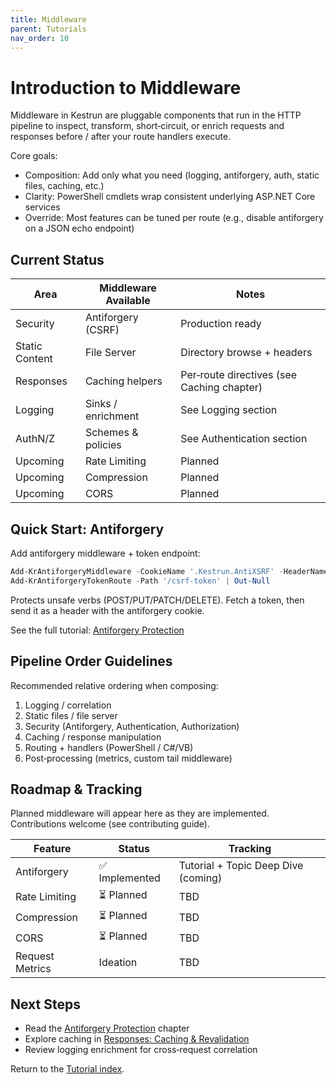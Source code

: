 ```yaml
---
title: Middleware
parent: Tutorials
nav_order: 10
---
```


# Introduction to Middleware

Middleware in Kestrun are pluggable components that run in the HTTP pipeline to inspect, transform, short‑circuit,
or enrich requests and responses before / after your route handlers execute.

Core goals:

- Composition: Add only what you need (logging, antiforgery, auth, static files, caching, etc.)
- Clarity: PowerShell cmdlets wrap consistent underlying ASP.NET Core services
- Override: Most features can be tuned per route (e.g., disable antiforgery on a JSON echo endpoint)

## Current Status

| Area | Middleware Available | Notes |
|------|----------------------|-------|
| Security | Antiforgery (CSRF) | Production ready |
| Static Content | File Server | Directory browse + headers |
| Responses | Caching helpers | Per‑route directives (see Caching chapter) |
| Logging | Sinks / enrichment | See Logging section |
| AuthN/Z | Schemes & policies | See Authentication section |
| Upcoming | Rate Limiting | Planned |
| Upcoming | Compression | Planned |
| Upcoming | CORS | Planned |

## Quick Start: Antiforgery

Add antiforgery middleware + token endpoint:

```powershell
Add-KrAntiforgeryMiddleware -CookieName '.Kestrun.AntiXSRF' -HeaderName 'X-CSRF-TOKEN'
Add-KrAntiforgeryTokenRoute -Path '/csrf-token' | Out-Null
```

Protects unsafe verbs (POST/PUT/PATCH/DELETE). Fetch a token, then send it as a header with the antiforgery cookie.

See the full tutorial: [Antiforgery Protection](./1.Antiforgery)

## Pipeline Order Guidelines

Recommended relative ordering when composing:

1. Logging / correlation
2. Static files / file server
3. Security (Antiforgery, Authentication, Authorization)
4. Caching / response manipulation
5. Routing + handlers (PowerShell / C#/VB)
6. Post‑processing (metrics, custom tail middleware)

## Roadmap & Tracking

Planned middleware will appear here as they are implemented. Contributions welcome (see contributing guide).

| Feature | Status | Tracking |
|---------|--------|----------|
| Antiforgery | ✅ Implemented | Tutorial + Topic Deep Dive (coming) |
| Rate Limiting | ⏳ Planned | TBD |
| Compression | ⏳ Planned | TBD |
| CORS | ⏳ Planned | TBD |
| Request Metrics | Ideation | TBD |

## Next Steps

- Read the [Antiforgery Protection](./1.Antiforgery) chapter
- Explore caching in [Responses: Caching & Revalidation](/pwsh/tutorial/9.Responses/8.Caching)
- Review logging enrichment for cross‑request correlation

Return to the [Tutorial index](/pwsh/tutorial/index).
